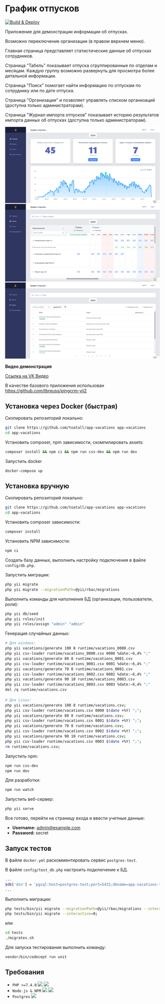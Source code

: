 # График отпусков

[![Build & Deploy](https://github.com/toatall/app-vacations/actions/workflows/deploy.yml/badge.svg?event=push)](https://github.com/toatall/app-vacations/actions/workflows/deploy.yml)

Приложение для демонстрации информации об отпусках.

Возможно переключение организации (в правом верхнем меню).

Главная страница представляет статистические данные об отпусках сотрудников.

Страница "Табель" показывает отпуска сгруппированные по отделам и месяцам. Каждую группу возможно развернуть для просмотра более детальной информации.

Страница "Поиск" помогает найти информацию по отпускам по сотруднику или по дате отпуска.

Страница "Организации" и позволяет управлять списком организаций (доступна только администраторам).

Страница "Журнал импорта отпусков" показывает историю результатов импорта данных об отпусках (доступна только администраторам).

![Главная](/screen_01.png)
![Табель](/screen_02.png)
![Поиск](/screen_03.png)

**Видео демонстрация**

<a href="https://vkvideo.ru/video_ext.php?oid=-166203809&id=456239017&hd=3&autoplay=1" target="_blank">Ссылка на VK Видео</a>


В качестве базового приложения использован https://github.com/tbreuss/pingcrm-yii2

## Установка через Docker (быстрая)

Скопировать репозиторий локально:

```sh
git clone https://github.com/toatall/app-vacations app-vacations
cd app-vacations
```

Установить composer, npm зависимости, скомпилировать assets:

```sh
composer install && npm ci && npm run css-dev && npm run dev
```

Запустить docker
```sh
docker-compose up
```

## Установка вручную

Скопировать репозиторий локально:

```sh
git clone https://github.com/toatall/app-vacations app-vacations
cd app-vacations
```

Установить composer зависимости:

```sh
composer install
```

Установить NPM зависимости:

```sh
npm ci
```

Создать базу данных, выполнить настройку подключения в файле `config/db.php`.

Запустить миграции:

```sh
php yii migrate
php yii migrate --migrationPath=@yii/rbac/migrations
```

Выполнить команды для наполнения БД (организации, пользователи, роли):

```sh
php yii db/seed
php yii roles/init
php yii roles/assign "admin" "admin"
```

Генерация случайных данных:


```sh
# Для windows:
php yii vacations/generate 100 8 runtime/vacations_0000.csv
php yii csv-loader runtime/vacations_0000.csv 0000 %date:~6,4% ";"
php yii vacations/generate 80 8 runtime/vacations_0001.csv
php yii csv-loader runtime/vacations_0001.csv 0001 %date:~6,4% ";"
php yii vacations/generate 70 8 runtime/vacations_0002.csv
php yii csv-loader runtime/vacations_0002.csv 0002 %date:~6,4% ";"
php yii vacations/generate 90 10 runtime/vacations_0003.csv
php yii csv-loader runtime/vacations_0003.csv 0003 %date:~6,4% ";"
del /q runtime/vacations.csv

# Для Linux:
php yii vacations/generate 100 8 runtime/vacations.csv;
php yii csv-loader runtime/vacations.csv 0000 $(date +%Y) ";";
php yii vacations/generate 80 8 runtime/vacations.csv;
php yii csv-loader runtime/vacations.csv 0001 $(date +%Y) ";";
php yii vacations/generate 70 8 runtime/vacations.csv;
php yii csv-loader runtime/vacations.csv 0002 $(date +%Y) ";";
php yii vacations/generate 90 10 runtime/vacations.csv;
php yii csv-loader runtime/vacations.csv 0003 $(date +%Y) ";";
rm runtime/vacations.csv;
```

Запустить npm:

```sh
npm run css-dev
npm run dev
```

Для разработки:
```sh
npm run watch
```

Запустить веб-сервер:

```sh
php yii serve
```

Все готово, перейти на страницу входа и ввести учетные данные:

- **Username:** admin@example.com
- **Password:** secret

## Запуск тестов

В файле `docker.yml` раскомментировать сервис `postgres-test`.

В файле `config/test_db.php` настроить подключение к БД.
```sh
...
$db['dsn'] = 'pgsql:host=postgres-test;port=5432;dbname=app-vacations-test';
...
```

Выполнить миграции:
```sh
php tests/bin/yii migrate --migrationPath=@yii/rbac/migrations --interactive=0;
php tests/bin/yii migrate --interactive=0;
```
или
```sh
cd tests
./migrates.sh
```

Для запуска тестирования выполнить команду:

```sh
vendor/bin/codecept run unit
```

## Требования

- `PHP >=7.4.0` <img src="https://upload.wikimedia.org/wikipedia/commons/2/27/PHP-logo.svg" height="20" /> <img src="https://www.yiiframework.com/image/design/logo/yii3_full_for_light.svg" height="20" />
- `Node.js & NPM` <img src="https://upload.wikimedia.org/wikipedia/commons/d/d9/Node.js_logo.svg" height="20" /> <img src="https://upload.wikimedia.org/wikipedia/commons/d/db/Npm-logo.svg" height="20" />
- `Postgres` <img src="https://upload.wikimedia.org/wikipedia/commons/2/29/Postgresql_elephant.svg" height="20" />

